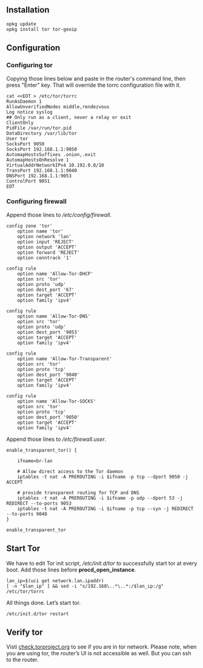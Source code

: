 ## Installation

```
opkg update
opkg install tor tor-geoip
```

## Configuration

### Configuring tor

Copying those lines below and paste in the router's command line, then press "Enter" key. That will override the torrc configuration file with it. 

```
cat <<EOT > /etc/tor/torrc
RunAsDaemon 1
AllowUnverifiedNodes middle,rendezvous
Log notice syslog
## Only run as a client, never a relay or exit
ClientOnly
PidFile /var/run/tor.pid
DataDirectory /var/lib/tor
User tor
SocksPort 9050
SocksPort 192.168.1.1:9050
AutomapHostsSuffixes .onion,.exit
AutomapHostsOnResolve 1
VirtualAddrNetworkIPv4 10.192.0.0/10
TransPort 192.168.1.1:9040
DNSPort 192.168.1.1:9053
ControlPort 9051
EOT
```

### Configuring firewall

Append those lines to */etc/config/firewall*.

```
config zone 'tor'
    option name 'tor'
    option network 'lan'
    option input 'REJECT'
    option output 'ACCEPT'
    option forward 'REJECT'
    option conntrack '1'
	
config rule
    option name 'Allow-Tor-DHCP'
    option src 'tor'
    option proto 'udp'
    option dest_port '67'
    option target 'ACCEPT'
    option family 'ipv4'

config rule
    option name 'Allow-Tor-DNS'
    option src 'tor'
    option proto 'udp'
    option dest_port '9053'
    option target 'ACCEPT'
    option family 'ipv4'

config rule
    option name 'Allow-Tor-Transparent'
    option src 'tor'
    option proto 'tcp'
    option dest_port '9040'
    option target 'ACCEPT'
    option family 'ipv4'

config rule
    option name 'Allow-Tor-SOCKS'
    option src 'tor'
    option proto 'tcp'
    option dest_port '9050'
    option target 'ACCEPT'
    option family 'ipv4'
```

Append those lines to */etc/firewall.user*.

```
enable_transparent_tor() {

	ifname=br-lan

	# Allow direct access to the Tor daemon
	iptables -t nat -A PREROUTING -i $ifname -p tcp --dport 9050 -j ACCEPT

	# provide transparent routing for TCP and DNS
	iptables -t nat -A PREROUTING -i $ifname -p udp --dport 53 -j REDIRECT --to-ports 9053
	iptables -t nat -A PREROUTING -i $ifname -p tcp --syn -j REDIRECT --to-ports 9040
}

enable_transparent_tor
```

## Start Tor

We have to edit Tor init script, */etc/init.d/tor* to successfully start tor at every boot. Add those lines before **procd_open_instance**.

```
lan_ip=$(uci get network.lan.ipaddr)
[ -n "$lan_ip" ] && sed -i "s/192.168\..*\..*:/$lan_ip:/g" /etc/tor/torrc
```

All things done. Let’s start tor.

```
/etc/init.d/tor restart
```

## Verify tor

Visti [check.torproject.org](http://check.torproject.org/) to see if you are in tor network. Please note, when you are using tor, the router’s UI is not accessible as well. But you can ssh to the router.